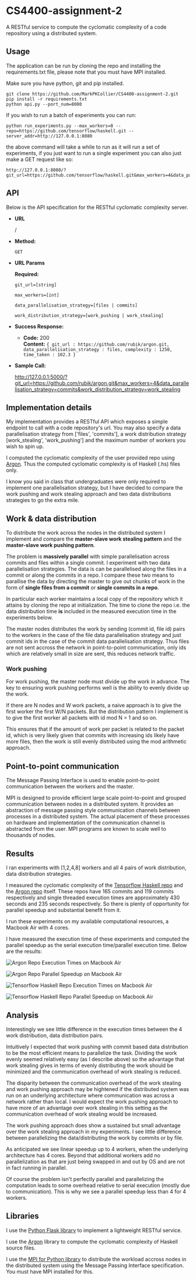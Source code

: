 # CS4400-assignment-2

A RESTful service to compute the cyclomatic complexity of a code repository using a distributed system.

## Usage

The application can be run by cloning the repo and installing the requirements.txt file, please note that you must have MPI installed.

Make sure you have python, git and pip installed.

```
git clone https://github.com/MarkPKCollier/CS4400-assignment-2.git
pip install -r requirements.txt
python api.py --port_num=8080
```

If you wish to run a batch of experiments you can run:

```
python run_experiments.py --max_workers=8 --repo=https://github.com/tensorflow/haskell.git --server_addr=http://127.0.0.1:8080
```

the above command will take a while to run as it will run a set of experiments, if you just want to run a single experiment you can also just make a GET request like so:

```
http://127.0.0.1:8080/?git_url=https://github.com/tensorflow/haskell.git&max_workers=4&data_parallelisation_strategy=commits&work_distribution_strategy=work_stealing
```

## API

Below is the API specification for the RESTful cyclomatic complexity server.

* **URL**

  /

* **Method:**

  `GET`
  
*  **URL Params**

   **Required:**
 
   `git_url=[string]`

   `max_workers=[int]`

   `data_parallelisation_strategy=[files | commits]`

   `work_distribution_strategy=[work_pushing | work_stealing]`

* **Success Response:**

  * **Code:** 200 <br />
    **Content:** `{ git_url : https://github.com/rubik/argon.git,
    data_parallelisation_strategy : files,
    complexity : 1250,
    time_taken : 102.3 }`

* **Sample Call:**

  http://127.0.0.1:5000/?git_url=https://github.com/rubik/argon.git&max_workers=4&data_parallelisation_strategy=commits&work_distribution_strategy=work_stealing

## Implementation details

My implementation provides a RESTful API which exposes a simple endpoint to call with a code repository's url. You may also specify a data parallelisation strategy from ['files', 'commits'], a work distribution strategy [work_stealing', 'work_pushing'] and the maximum number of workers you wish to spin up.

I computed the cyclomatic complexity of the user provided repo using [Argon](https://github.com/rubik/argon). Thus the computed cyclomatic complexity is of Haskell (.hs) files only.

I know you said in class that undergraduates were only required to implement one parallelisation strategy, but I have decided to compare the work pushing and work stealing approach and two data distributions strategies to go the extra mile.

## Work & data distribution

To distribute the work across the nodes in the distributed system I implement and compare the **master-slave work stealing pattern** and the **master-slave work pushing pattern**.

The problem is **massively parallel** with simple parallelisation across commits and files within a single commit. I experiment with two data parallelisation strategies. The data is can be parallelised along the files in a commit or along the commits in a repo. I compare these two means to parallise the data by directing the master to give out chunks of work in the form of **single files from a commit** or **single commits in a repo**.

In particular each worker maintains a local copy of the repository which it attains by cloning the repo at initialization. The time to clone the repo i.e. the data distribution time **is** included in the measured execution time in the experiments below.

The master nodes distributes the work by sending (commit id, file id) pairs to the workers in the case of the file data parallelisation strategy and just commit ids in the case of the commit data parallelisation strategy. Thus files are not sent accross the network in point-to-point communication, only ids which are relatively small in size are sent, this reduces network traffic.

### Work pushing 

For work pushing, the master node must divide up the work in advance. The key to ensuring work pushing performs well is the ability to evenly divide up the work.

If there are N nodes and W work packets, a naive approach is to give the first worker the first W/N packets. But the distribution pattern I implement is to give the first worker all packets with id mod N = 1 and so on.

This ensures that if the amount of work per packet is related to the packet id, which is very likely given that commits with increasing ids likely have more files, then the work is still evenly distributed using the mod arithmetic approach.

## Point-to-point communication

The Message Passing Interface is used to enable point-to-point communication between the workers and the master.

MPI is designed to provide efficient large scale point-to-point and grouped communication between nodes in a distributed system. It provides an abstraction of message passing style communication channels between processes in a distributed system. The actual placement of these processes on hardware and implementation of the communication channel is abstracted from the user. MPI programs are known to scale well to thousands of nodes.

## Results

I ran experiments with [1,2,4,8] workers and all 4 pairs of work distribution, data distribution strategies.

I measured the cyclomatic complexity of the [Tensorflow Haskell repo](https://github.com/tensorflow/haskell) and the [Argon repo](https://github.com/rubik/argon) itself. These repos have 165 commits and 119 commits respectively and single threaded execution times are approximately 430 seconds and 235 seconds respectively. So there is plenty of opportunity for parallel speedup and substantial benefit from it.

I run these experiments on my available computational resources, a Macbook Air with 4 cores.

I have measured the execution time of these experiments and computed the parallel speedup as the serial execution time/parallel execution time. Below are the results:

![Argon Repo Execution Times on Macbook Air](https://raw.githubusercontent.com/MarkPKCollier/CS4400-assignment-2/master/images/argon_mac.png)

![Argon Repo Parallel Speedup on Macbook Air](https://raw.githubusercontent.com/MarkPKCollier/CS4400-assignment-2/master/images/argon_mac_speedup.png)

![Tensorflow Haskell Repo Execution Times on Macbook Air](https://raw.githubusercontent.com/MarkPKCollier/CS4400-assignment-2/master/images/tensorflow_haskell_mac.png)

![Tensorflow Haskell Repo Parallel Speedup on Macbook Air](https://raw.githubusercontent.com/MarkPKCollier/CS4400-assignment-2/master/images/tensorflow_haskell_mac_speedup.png)

## Analysis

Interestingly we see little difference in the execution times between the 4 work distribution, data distribution pairs.

Intuitively I expected that work pushing with commit based data distribution to be the most efficient means to parallelize the task. Dividing the work evenly seemed relatively easy (as I describe above) so the advantage that work stealing gives in terms of evenly distributing the work should be minimized and the communication overhead of work stealing is reduced.

The disparity between the communication overhead of the work stealing and work pushing approach may be hightened if the distributed system was run on an underlying architecture where communication was across a network rather than local. I would expect the work pushing approach to have more of an advantage over work stealing in this setting as the communication overhead of work stealing would be increased.

The work pushing approach does show a sustained but small advantage over the work stealing approach in my experiments. I see little difference between parallelizing the data/distributing the work by commits or by file.

As anticipated we see linear speedup up to 4 workers, when the underlying architecture has 4 cores. Beyond that additional workers add no parallelization as that are just being swapped in and out by OS and are not in fact running in parallel.

Of course the problem isn't perfectly parallel and parallelizing the computation leads to some overhead relative to serial execution (mostly due to communication). This is why we see a parallel speedup less than 4 for 4 workers.

## Libraries

I use the [Python Flask library](http://flask.pocoo.org/) to implement a lightweight RESTful service.

I use the [Argon](https://github.com/rubik/argon) library to compute the cyclomatic complexity of Haskell source files.

I use the [MPI for Python library](https://mpi4py.readthedocs.io) to distribute the workload accross nodes in the distributed system using the Message Passing Interface specification. You must have MPI installed for this.
